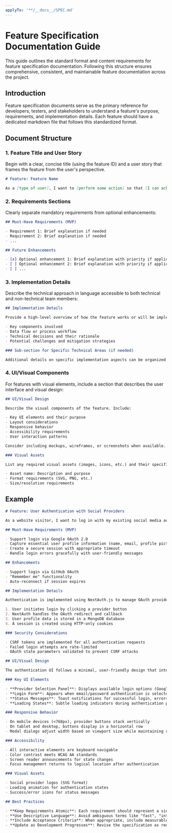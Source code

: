 ```yaml
---
applyTo: '**/__docs__/SPEC.md'
---
```


# Feature Specification Documentation Guide

This guide outlines the standard format and content requirements for feature specification documentation. Following this structure ensures comprehensive, consistent, and maintainable feature documentation across the project.

## Introduction

Feature specification documents serve as the primary reference for developers, testers, and stakeholders to understand a feature's purpose, requirements, and implementation details. Each feature should have a dedicated markdown file that follows this standardized format.

## Document Structure

### 1. Feature Title and User Story

Begin with a clear, concise title (using the feature ID) and a user story that frames the feature from the user's perspective.

```markdown
# Feature: Feature Name

As a [type of user], I want to [perform some action] so that [I can achieve some goal/value].
```

### 2. Requirements Sections

Clearly separate mandatory requirements from optional enhancements:

```markdown
## Must-Have Requirements (MVP)

- Requirement 1: Brief explanation if needed
- Requirement 2: Brief explanation if needed
- ...

## Future Enhancements

- [x] Optional enhancement 1: Brief explanation with priority if applicable
- [ ] Optional enhancement 2: Brief explanation with priority if applicable
- [ ] ...
```

### 3. Implementation Details

Describe the technical approach in language accessible to both technical and non-technical team members:

```markdown
## Implementation Details

Provide a high-level overview of how the feature works or will be implemented. Include:

- Key components involved
- Data flow or process workflow
- Technical decisions and their rationale
- Potential challenges and mitigation strategies

### Sub-section for Specific Technical Areas (if needed)

Additional details on specific implementation aspects can be organized in sub-sections.
```

### 4. UI/Visual Components

For features with visual elements, include a section that describes the user interface and visual design:

```markdown
## UI/Visual Design

Describe the visual components of the feature. Include:

- Key UI elements and their purpose
- Layout considerations
- Responsive behavior
- Accessibility requirements
- User interaction patterns

Consider including mockups, wireframes, or screenshots when available. Reference any design system components that will be used.

### Visual Assets

List any required visual assets (images, icons, etc.) and their specifications:

- Asset name: Description and purpose
- Format requirements (SVG, PNG, etc.)
- Size/resolution requirements
```

## Example

```markdown
# Feature: User Authentication with Social Providers

As a website visitor, I want to log in with my existing social media accounts so that I can quickly access personalized features without creating another account.

## Must-Have Requirements (MVP)

- Support login via Google OAuth 2.0
- Capture essential user profile information (name, email, profile picture)
- Create a secure session with appropriate timeout
- Handle login errors gracefully with user-friendly messages

## Enhancements

- Support login via GitHub OAuth
- "Remember me" functionality
- Auto-reconnect if session expires

## Implementation Details

Authentication is implemented using NextAuth.js to manage OAuth providers, sessions, and user data. The implementation follows these steps:

1. User initiates login by clicking a provider button
2. NextAuth handles the OAuth redirect and callback
3. User profile data is stored in a MongoDB database
4. A session is created using HTTP-only cookies

### Security Considerations

- CSRF tokens are implemented for all authentication requests
- Failed login attempts are rate-limited
- OAuth state parameters validated to prevent CSRF attacks

## UI/Visual Design

The authentication UI follows a minimal, user-friendly design that integrates seamlessly with the site's overall aesthetic.

### Key UI Elements

- **Provider Selection Panel**: Displays available login options (Google, GitHub) with recognizable logos
- **Login Form**: Appears when email/password authentication is selected
- **Status Messages**: Toast notifications for successful login, errors, or session expiration
- **Loading States**: Subtle loading indicators during authentication processes

### Responsive Behavior

- On mobile devices (<768px), provider buttons stack vertically
- On tablet and desktop, buttons display in a horizontal row
- Modal dialogs adjust width based on viewport size while maintaining readability

### Accessibility

- All interactive elements are keyboard navigable
- Color contrast meets WCAG AA standards
- Screen reader announcements for state changes
- Focus management returns to logical location after authentication

### Visual Assets

- Social provider logos (SVG format)
- Loading animation for authentication states
- Success/error icons for status messages

## Best Practices

- **Keep Requirements Atomic**: Each requirement should represent a single capability or constraint
- **Use Descriptive Language**: Avoid ambiguous terms like "fast", "intuitive", or "user-friendly" without defining what they mean
- **Include Acceptance Criteria**: When appropriate, include measurable acceptance criteria for requirements
- **Update as Development Progresses**: Revise the specification as requirements or implementation details change
